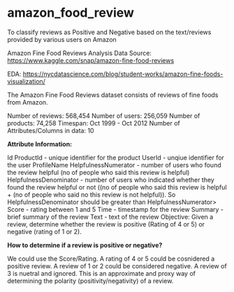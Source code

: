 # amazon_food_review
To classify reviews as Positive and Negative based on the text/reviews provided by various users on Amazon

Amazon Fine Food Reviews Analysis
Data Source: https://www.kaggle.com/snap/amazon-fine-food-reviews

EDA: https://nycdatascience.com/blog/student-works/amazon-fine-foods-visualization/

The Amazon Fine Food Reviews dataset consists of reviews of fine foods from Amazon.

Number of reviews: 568,454
Number of users: 256,059
Number of products: 74,258
Timespan: Oct 1999 - Oct 2012
Number of Attributes/Columns in data: 10

**Attribute Information:**

Id
ProductId - unique identifier for the product
UserId - unqiue identifier for the user
ProfileName
HelpfulnessNumerator - number of users who found the review helpful (no of people who said this review is helpful)
HelpfulnessDenominator - number of users who indicated whether they found the review helpful or not ((no of people who said this review is helpful + (no of people who said no this review is not helpful)). So HelpfulnessDenominator should be greater than HelpfulnessNumerator>
Score - rating between 1 and 5
Time - timestamp for the review
Summary - brief summary of the review
Text - text of the review
Objective:
Given a review, determine whether the review is positive (Rating of 4 or 5) or negative (rating of 1 or 2).


**How to determine if a review is positive or negative?**

We could use the Score/Rating. A rating of 4 or 5 could be cosnidered a positive review. A review of 1 or 2 could be considered negative. A review of 3 is nuetral and ignored. This is an approximate and proxy way of determining the polarity (positivity/negativity) of a review.
